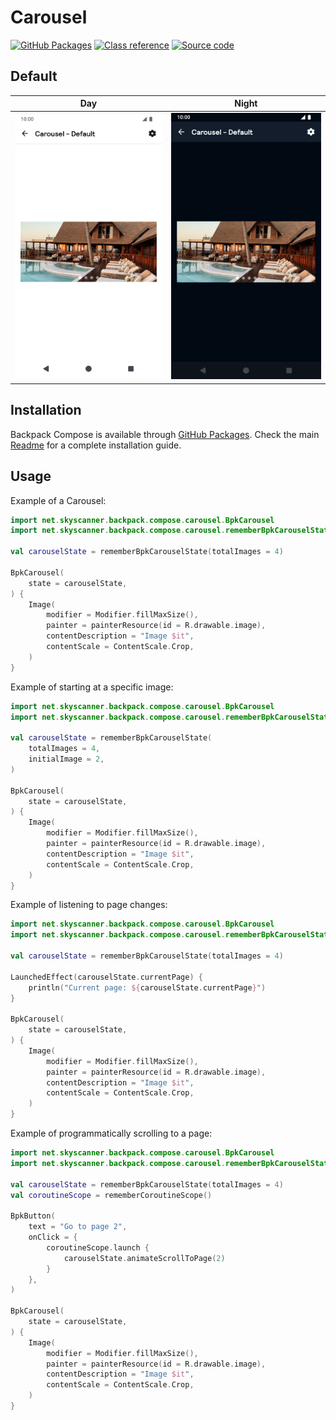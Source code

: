 # Carousel

[![GitHub Packages](https://img.shields.io/badge/GitHub%20Packages-backpack--compose-blue)](https://github.com/Skyscanner/backpack-android/packages)
[![Class reference](https://img.shields.io/badge/Class%20reference-Android-blue)](https://backpack.github.io/android/backpack-compose/net.skyscanner.backpack.compose.carousel)
[![Source code](https://img.shields.io/badge/Source%20code-GitHub-lightgrey)](https://github.com/Skyscanner/backpack-android/tree/main/backpack-compose/src/main/kotlin/net/skyscanner/backpack/compose/carousel)

## Default

| Day | Night |
| --- | --- |
| <img src="https://raw.githubusercontent.com/Skyscanner/backpack-android/main/docs/compose/Carousel/screenshots/default.png" alt="Carousel component" width="375" /> |<img src="https://raw.githubusercontent.com/Skyscanner/backpack-android/main/docs/compose/Carousel/screenshots/default_dm.png" alt="Carousel component - dark mode" width="375" /> |

## Installation

Backpack Compose is available through [GitHub Packages](https://github.com/Skyscanner/backpack-android/packages). Check the main [Readme](https://github.com/skyscanner/backpack-android#installation) for a complete installation guide.

## Usage

Example of a Carousel:

```kotlin
import net.skyscanner.backpack.compose.carousel.BpkCarousel
import net.skyscanner.backpack.compose.carousel.rememberBpkCarouselState

val carouselState = rememberBpkCarouselState(totalImages = 4)

BpkCarousel(
    state = carouselState,
) {
    Image(
        modifier = Modifier.fillMaxSize(),
        painter = painterResource(id = R.drawable.image),
        contentDescription = "Image $it",
        contentScale = ContentScale.Crop,
    )
}
```

Example of starting at a specific image:

```kotlin
import net.skyscanner.backpack.compose.carousel.BpkCarousel
import net.skyscanner.backpack.compose.carousel.rememberBpkCarouselState

val carouselState = rememberBpkCarouselState(
    totalImages = 4,
    initialImage = 2,
)

BpkCarousel(
    state = carouselState,
) {
    Image(
        modifier = Modifier.fillMaxSize(),
        painter = painterResource(id = R.drawable.image),
        contentDescription = "Image $it",
        contentScale = ContentScale.Crop,
    )
}
```

Example of listening to page changes:

```kotlin
import net.skyscanner.backpack.compose.carousel.BpkCarousel
import net.skyscanner.backpack.compose.carousel.rememberBpkCarouselState

val carouselState = rememberBpkCarouselState(totalImages = 4)

LaunchedEffect(carouselState.currentPage) {
    println("Current page: ${carouselState.currentPage}")
}

BpkCarousel(
    state = carouselState,
) {
    Image(
        modifier = Modifier.fillMaxSize(),
        painter = painterResource(id = R.drawable.image),
        contentDescription = "Image $it",
        contentScale = ContentScale.Crop,
    )
}
```

Example of programmatically scrolling to a page:

```kotlin
import net.skyscanner.backpack.compose.carousel.BpkCarousel
import net.skyscanner.backpack.compose.carousel.rememberBpkCarouselState

val carouselState = rememberBpkCarouselState(totalImages = 4)
val coroutineScope = rememberCoroutineScope()

BpkButton(
    text = "Go to page 2",
    onClick = {
        coroutineScope.launch {
            carouselState.animateScrollToPage(2)
        }
    },
)

BpkCarousel(
    state = carouselState,
) {
    Image(
        modifier = Modifier.fillMaxSize(),
        painter = painterResource(id = R.drawable.image),
        contentDescription = "Image $it",
        contentScale = ContentScale.Crop,
    )
}
```
